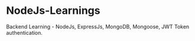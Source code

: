 # NodeJs-Learnings
Backend Learning - NodeJs, ExpressJs, MongoDB, Mongoose, JWT Token authentication.
